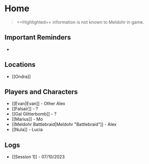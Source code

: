 # Home
>==Highlighted== information is not known to Meldohr in game.
## Important Reminders
+ 

## Locations
+ [[Ondra]]

## Players and Characters
+ [[Evan|Evan]] - Other Alex
+ [[Falsair]] - ?
+ [[Gal Glitterbomb]] - ?
+ [[Marius]] - Mo
+ [[Meldohr Battlebraid|Meldohr "Battlebraid"]] - Alex
+ [[Nula]] - Lucia

## Logs
+ [[Session 1]] - 07/10/2023

